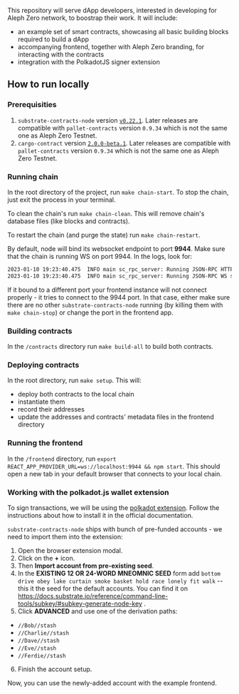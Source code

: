 This repository will serve dApp developers, interested in developing for Aleph Zero network, to boostrap their work. It will include:
* an example set of smart contracts, showcasing all basic building blocks required to build a dApp
* accompanying frontend, together with Aleph Zero branding, for interacting with the contracts
* integration with the PolkadotJS signer extension


## How to run locally

### Prerequisities

1. `substrate-contracts-node` version [`v0.22.1`](https://github.com/paritytech/substrate-contracts-node/releases/tag/v0.22.1). Later releases are compatible with `pallet-contracts` version `0.9.34` which is not the same one as Aleph Zero Testnet.
2. `cargo-contract` version [`2.0.0-beta.1`](https://github.com/paritytech/cargo-contract/releases/tag/v2.0.0-beta.1). Later releases are compatible with `pallet-contracts` version `0.9.34` which is not the same one as Aleph Zero Testnet.

### Running chain

In the root directory of the project, run `make chain-start`. To stop the chain, just exit the process in your terminal.

To clean the chain's run `make chain-clean`. This will remove chain's database files (like blocks and contracts).

To restart the chain (and purge the state) run `make chain-restart`.

By default, node will bind its websocket endpoint to port **9944**. Make sure that the chain is running WS on port 9944. In the logs, look for:
```sh
2023-01-10 19:23:40.475  INFO main sc_rpc_server: Running JSON-RPC HTTP server: addr=127.0.0.1:9933, allowed origins=None
2023-01-10 19:23:40.475  INFO main sc_rpc_server: Running JSON-RPC WS server: addr=127.0.0.1:9944, allowed origins=None
```
If it bound to a different port your frontend instance will not connect properly - it tries to connect to the 9944 port. In that case, either make sure there are no other `substrate-contracts-node` running (by killing them with `make chain-stop`) or change the port in the frontend app.

### Building contracts

In the `/contracts` directory run `make build-all` to build both contracts.

### Deploying contracts

In the root directory, run `make setup`. This will:
* deploy both contracts to the local chain
* instantiate them
* record their addresses
* update the addresses and contracts' metadata files in the frontend directory

### Running the frontend

In the `/frontend` directory, run `export REACT_APP_PROVIDER_URL=ws://localhost:9944 && npm start`. This should open a new tab in your default browser that connects to your local chain.

### Working with the polkadot.js wallet extension

To sign transactions, we will be using the [polkadot extension](https://polkadot.js.org/extension/). Follow the instructions about how to install it in the official documentation.

`substrate-contracts-node` ships with bunch of pre-funded accounts - we need to import them into the extension:
1. Open the browser extension modal.
2. Click on the **+** icon.
3. Then **Import account from pre-existing seed**.
4. In the **EXISTING 12 OR 24-WORD MNEOMNIC SEED** form add `bottom drive obey lake curtain smoke basket hold race lonely fit walk` -- this it the seed for the default accounts. You can find it on https://docs.substrate.io/reference/command-line-tools/subkey/#subkey-generate-node-key .
5. Click **ADVANCED** and use one of the derivation paths:
* `//Bob//stash`
* `//Charlie//stash`
* `//Dave//stash`
* `//Eve//stash`
* `//Ferdie//stash`
6. Finish the account setup.

Now, you can use the newly-added account with the example frontend.
